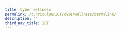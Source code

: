 ```yaml
---
title: Cyber wellness
permalink: /curriculum/ICT/cyberwellness/permalink/
description: ""
third_nav_title: ICT
---
```

